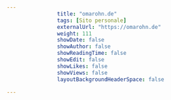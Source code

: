 ---
                title: "omarohn.de"
                tags: [Sito personale]
                externalUrl: "https://omarohn.de"
                weight: 111
                showDate: false
                showAuthor: false
                showReadingTime: false
                showEdit: false
                showLikes: false
                showViews: false
                layoutBackgroundHeaderSpace: false
                ---

